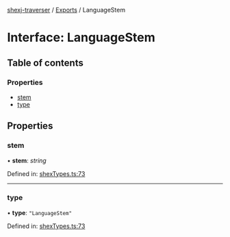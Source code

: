 [shexj-traverser](../README.md) / [Exports](../modules.md) / LanguageStem

# Interface: LanguageStem

## Table of contents

### Properties

- [stem](languagestem.md#stem)
- [type](languagestem.md#type)

## Properties

### stem

• **stem**: *string*

Defined in: [shexTypes.ts:73](https://github.com/o-development/shexj-traverser/blob/a00dc5a/lib/shexTypes.ts#L73)

___

### type

• **type**: ``"LanguageStem"``

Defined in: [shexTypes.ts:73](https://github.com/o-development/shexj-traverser/blob/a00dc5a/lib/shexTypes.ts#L73)

